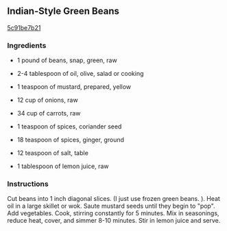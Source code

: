 ## Indian-Style Green Beans

[5c91be7b21](http://www.food.com/recipe/indian-style-green-beans-292756)

### Ingredients

 - 1 pound of beans, snap, green, raw

 - 2-4 tablespoon of oil, olive, salad or cooking

 - 1 teaspoon of mustard, prepared, yellow

 - 12 cup of onions, raw

 - 34 cup of carrots, raw

 - 1 teaspoon of spices, coriander seed

 - 18 teaspoon of spices, ginger, ground

 - 12 teaspoon of salt, table

 - 1 tablespoon of lemon juice, raw

### Instructions

Cut beans into 1 inch diagonal slices. (I just use frozen green beans. ). Heat oil in a large skillet or wok. Saute mustard seeds until they begin to "pop". Add vegetables. Cook, stirring constantly for 5 minutes. Mix in seasonings, reduce heat, cover, and simmer 8-10 minutes. Stir in lemon juice and serve.